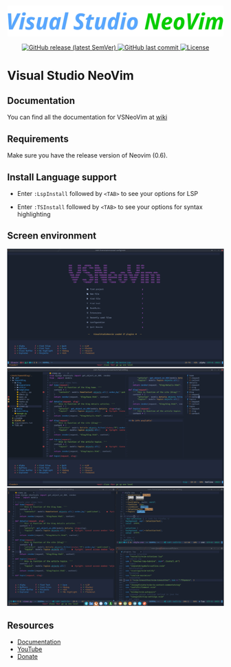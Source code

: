 ![VSNeoVim Demo](./media/logo.png)
<div align="center">
  <a href="https://github.com/VSNeoVim/VSNeoVim/releases/latest">
    <img alt="GitHub release (latest SemVer)" src="https://img.shields.io/github/v/release/VSNeoVim/VSNeoVim">
  </a>
  <a href="https://github.com/VSNeoVim/VSNeoVim/commits">
    <img alt="GitHub last commit" src="https://img.shields.io/github/last-commit/VSNeoVim/VSNeoVim">
  </a>
  <a href="https://github.com/VSNeoVim/VSNeoVim/blob/main/LICENSE">
    <img src="https://img.shields.io/github/license/vsneovim/vsneovim?style=flat&logo=GNU&label=License" alt="License">
  </a>
</div>

# Visual Studio NeoVim

## Documentation
You can find all the documentation for VSNeoVim at [wiki](https://github.com/VSNeoVim/VSNeoVim/wiki)

## Requirements
Make sure you have the release version of Neovim (0.6).

## Install Language support

- Enter `:LspInstall` followed by `<TAB>` to see your options for LSP

- Enter `:TSInstall` followed by `<TAB>` to see your options for syntax highlighting

## Screen environment

![Demo1](./media/VSNeoVim.png)
![Demo2](./media/VSNeoVim-1.png)
![Demo3](./media/VSNeoVim-2.png)
## Resources


- [Documentation](https://github.com/VSNeoVim/VSNeoVim/wiki)
- [YouTube](https://www.youtube.com/channel/UC_XJ4oRW4qL2Cmi7VHo9KsQ)
- [Donate](https://www.payping.ir/@sameet)

